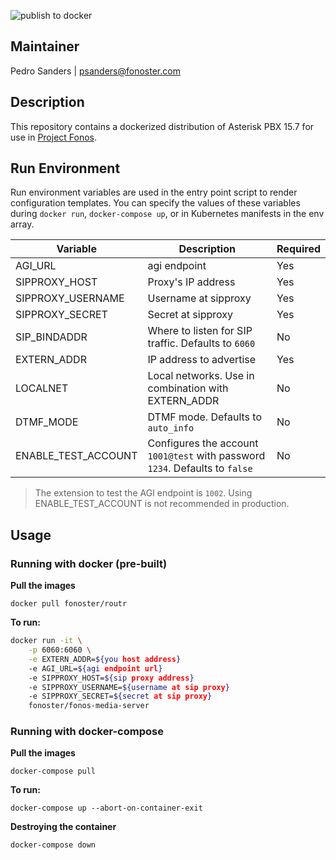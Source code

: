 ![publish to docker](https://github.com/fonoster/fonos-media-server/workflows/publish%20to%20docker/badge.svg)

## Maintainer

Pedro Sanders | [psanders@fonoster.com](mailto:psanders@fonoster.com)

## Description

This repository contains a dockerized distribution of Asterisk PBX 15.7 for
use in [Project Fonos](https://github.com/fonoster/fonos).

## Run Environment

Run environment variables are used in the entry point script to render configuration templates. You can specify the values of these variables during `docker run`, `docker-compose up`, or in Kubernetes manifests in the env array.

| Variable | Description | Required |
| --- | --- | --- |
| AGI_URL | agi endpoint  | Yes |
| SIPPROXY_HOST | Proxy's IP address  | Yes |
| SIPPROXY_USERNAME | Username at sipproxy  | Yes |
| SIPPROXY_SECRET | Secret at sipproxy  | Yes |
| SIP_BINDADDR | Where to listen for SIP traffic. Defaults to `6060`  | No |
| EXTERN_ADDR | IP address to advertise  | Yes |
| LOCALNET | Local networks. Use in combination with EXTERN_ADDR | No |
| DTMF_MODE | DTMF mode. Defaults to `auto_info` | No |
| ENABLE_TEST_ACCOUNT | Configures the account `1001@test` with password `1234`. Defaults to `false` | No |

> The extension to test the AGI endpoint is `1002`. Using ENABLE_TEST_ACCOUNT is not recommended in production.

## Usage

### Running with docker (pre-built)

**Pull the images**

`docker pull fonoster/routr`

**To run:**

```bash
docker run -it \
    -p 6060:6060 \
    -e EXTERN_ADDR=${you host address}
    -e AGI_URL=${agi endpoint url}
    -e SIPPROXY_HOST=${sip proxy address}
    -e SIPPROXY_USERNAME=${username at sip proxy}
    -e SIPPROXY_SECRET=${secret at sip proxy}
    fonoster/fonos-media-server
```

### Running with docker-compose

**Pull the images**

`docker-compose pull`

**To run:**

`docker-compose up --abort-on-container-exit`

**Destroying the container**

`docker-compose down`
